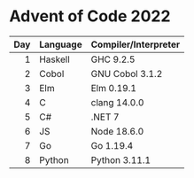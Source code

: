 # Advent of Code 2022

| Day | Language | Compiler/Interpreter |
| --: | :--      | :--                  |
|   1 | Haskell  | GHC 9.2.5            |
|   2 | Cobol    | GNU Cobol 3.1.2      |
|   3 | Elm      | Elm 0.19.1           |
|   4 | C        | clang 14.0.0         |
|   5 | C#       | .NET 7               |
|   6 | JS       | Node 18.6.0          |
|   7 | Go       | Go 1.19.4            |
|   8 | Python   | Python 3.11.1        |
